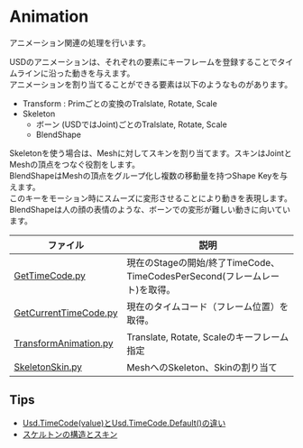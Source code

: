 # Animation

アニメーション関連の処理を行います。      

USDのアニメーションは、それぞれの要素にキーフレームを登録することでタイムラインに沿った動きを与えます。     
アニメーションを割り当てることができる要素は以下のようなものがあります。     

* Transform : Primごとの変換のTralslate, Rotate, Scale
* Skeleton
  * ボーン (USDではJoint)ごとのTralslate, Rotate, Scale
  * BlendShape

Skeletonを使う場合は、Meshに対してスキンを割り当てます。スキンはJointとMeshの頂点をつなぐ役割をします。     
BlendShapeはMeshの頂点をグループ化し複数の移動量を持つShape Keyを与えます。    
このキーをモーション時にスムーズに変形させることにより動きを表現します。    
BlendShapeは人の顔の表情のような、ボーンでの変形が難しい動きに向いています。     

|ファイル|説明|     
|---|---|     
|[GetTimeCode.py](./GetTimeCode.py)|現在のStageの開始/終了TimeCode、TimeCodesPerSecond(フレームレート)を取得。|     
|[GetCurrentTimeCode.py](./GetCurrentTimeCode.py)|現在のタイムコード（フレーム位置）を取得。|     
|[TransformAnimation.py](./TransformAnimation.py)|Translate, Rotate, Scaleのキーフレーム指定|     
|[SkeletonSkin.py](./SkeletonSkin.py)|MeshへのSkeleton、Skinの割り当て|     

## Tips

* [Usd.TimeCode(value)とUsd.TimeCode.Default()の違い](./UsdTimeCode.md)
* [スケルトンの構造とスキン](./SkeletonSkin.md)




